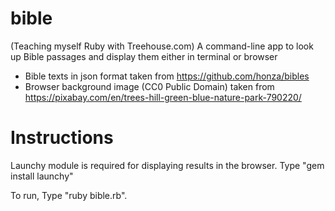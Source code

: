 # bible
(Teaching myself Ruby with Treehouse.com) A command-line app to look up Bible passages and display them either in terminal or browser

- Bible texts in json format taken from https://github.com/honza/bibles
- Browser background image (CC0 Public Domain) taken from https://pixabay.com/en/trees-hill-green-blue-nature-park-790220/


# Instructions

Launchy module is required for displaying results in the browser. 
Type "gem install launchy"

To run,
Type "ruby bible.rb".



